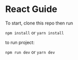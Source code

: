 # React Guide

To start, clone this repo then run

`npm install` or `yarn install`

to run project:

`npm run dev` or `yarn dev`
